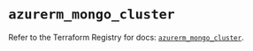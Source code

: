 # `azurerm_mongo_cluster`

Refer to the Terraform Registry for docs: [`azurerm_mongo_cluster`](https://registry.terraform.io/providers/hashicorp/azurerm/4.13.0/docs/resources/mongo_cluster).
